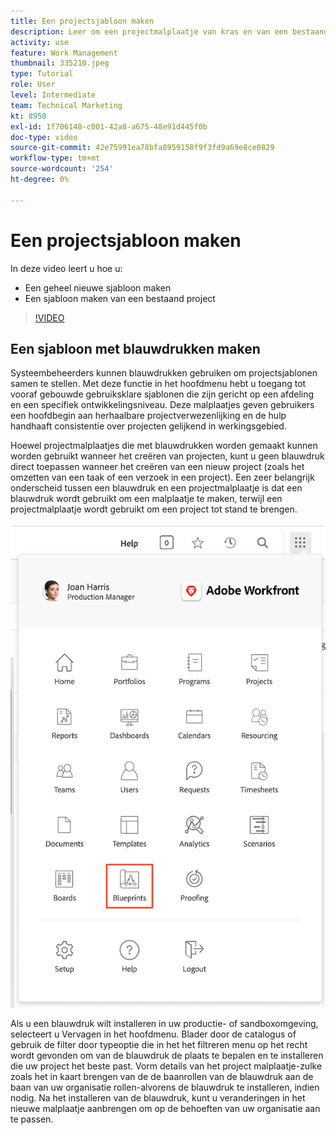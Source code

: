 ```yaml
---
title: Een projectsjabloon maken
description: Leer om een projectmalplaatje van kras en van een bestaand malplaatje tot stand te brengen.
activity: use
feature: Work Management
thumbnail: 335210.jpeg
type: Tutorial
role: User
level: Intermediate
team: Technical Marketing
kt: 8950
exl-id: 1f706148-c001-42a8-a675-48e91d445f0b
doc-type: video
source-git-commit: 42e75991ea78bfa8959158f9f3fd9a69e8ce0829
workflow-type: tm+mt
source-wordcount: '254'
ht-degree: 0%

---
```


# Een projectsjabloon maken

In deze video leert u hoe u:

* Een geheel nieuwe sjabloon maken
* Een sjabloon maken van een bestaand project

>[!VIDEO](https://video.tv.adobe.com/v/335210/?quality=12&learn=on)

## Een sjabloon met blauwdrukken maken

Systeembeheerders kunnen blauwdrukken gebruiken om projectsjablonen samen te stellen. Met deze functie in het hoofdmenu hebt u toegang tot vooraf gebouwde gebruiksklare sjablonen die zijn gericht op een afdeling en een specifiek ontwikkelingsniveau. Deze malplaatjes geven gebruikers een hoofdbegin aan herhaalbare projectverwezenlijking en de hulp handhaaft consistentie over projecten gelijkend in werkingsgebied.

Hoewel projectmalplaatjes die met blauwdrukken worden gemaakt kunnen worden gebruikt wanneer het creëren van projecten, kunt u geen blauwdruk direct toepassen wanneer het creëren van een nieuw project (zoals het omzetten van een taak of een verzoek in een project). Een zeer belangrijk onderscheid tussen een blauwdruk en een projectmalplaatje is dat een blauwdruk wordt gebruikt om een malplaatje te maken, terwijl een projectmalplaatje wordt gebruikt om een project tot stand te brengen.

![Blauwdrukken in hoofdmenu](assets/pt-blueprints-01.png)

Als u een blauwdruk wilt installeren in uw productie- of sandboxomgeving, selecteert u Vervagen in het hoofdmenu. Blader door de catalogus of gebruik de filter door typeoptie die in het het filtreren menu op het recht wordt gevonden om van de blauwdruk de plaats te bepalen en te installeren die uw project het beste past. Vorm details van het project malplaatje-zulke zoals het in kaart brengen van de de baanrollen van de blauwdruk aan de baan van uw organisatie rollen-alvorens de blauwdruk te installeren, indien nodig. Na het installeren van de blauwdruk, kunt u veranderingen in het nieuwe malplaatje aanbrengen om op de behoeften van uw organisatie aan te passen.
